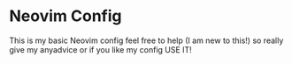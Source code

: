 # Neovim Config

This is my basic Neovim config feel free to help (I am new to this!)
so really give my anyadvice or if you like my config USE IT!
